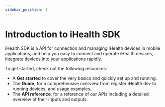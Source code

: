 ```yaml
---
sidebar_position: 1
---
```


# Introduction to iHealth SDK

iHealth SDK is a API for connection and managing iHealth devices in mobile applications, and help you easy to connect and operate iHealth devices, integrate devices into your applications rapidly.

To get started, check out the following resources:

* A **Get started** to cover the very basics and quickly set up and running.
* The **Guide**, for a comprehensive overview from register iHealth dev to running devices, and usage examples.
* The **API reference**, for a reference of our APIs including a detailed overview of their inputs and outputs.
